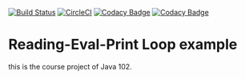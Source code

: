 [![Build Status](https://travis-ci.org/rscai/java102-repl.svg?branch=master)](https://travis-ci.org/rscai/java102-repl)
[![CircleCI](https://circleci.com/gh/rscai/java102-repl.svg?style=svg)](https://circleci.com/gh/rscai/java102-repl)
[![Codacy Badge](https://api.codacy.com/project/badge/Grade/d5207f2445bc4efb914e52ac57b6485e)](https://www.codacy.com/app/rscai/java102-repl?utm_source=github.com&amp;utm_medium=referral&amp;utm_content=rscai/java102-repl&amp;utm_campaign=Badge_Grade)
[![Codacy Badge](https://api.codacy.com/project/badge/Coverage/d5207f2445bc4efb914e52ac57b6485e)](https://www.codacy.com/app/rscai/java102-repl?utm_source=github.com&utm_medium=referral&utm_content=rscai/java102-repl&utm_campaign=Badge_Coverage)

# Reading-Eval-Print Loop example

this is the course project of Java 102.